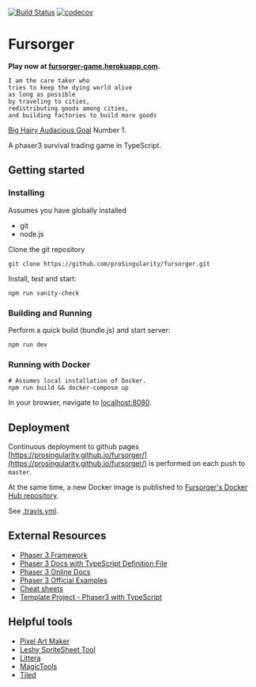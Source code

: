 [![Build Status](https://travis-ci.com/proSingularity/fursorger.svg?branch=master)](https://travis-ci.com/proSingularity/fursorger)
[![codecov](https://codecov.io/gh/proSingularity/fursorger/branch/master/graph/badge.svg)](https://codecov.io/gh/proSingularity/fursorger)

# Fursorger

**Play now at [fursorger-game.herokuapp.com](https://fursorger-game.herokuapp.com).**

```
I am the care taker who 
tries to keep the dying world alive 
as long as possible
by traveling to cities,
redistributing goods among cities,
and building factories to build more goods
```
[Big Hairy Audacious Goal](https://en.wikipedia.org/wiki/Big_Hairy_Audacious_Goal) Number 1.

A phaser3 survival trading game in TypeScript.

## Getting started

### Installing

Assumes you have globally installed

- git
- node.js

Clone the git repository

```
git clone https://github.com/proSingularity/fursorger.git
```

Install, test and start:

```
npm run sanity-check
```

### Building and Running

Perform a quick build (bundle.js) and start server:

```
npm run dev
```

### Running with Docker

```
# Assumes local installation of Docker.
npm run build && docker-compose up
```

In your browser, navigate to [localhost:8080](http://localhost:8080).

## Deployment

Continuous deployment to github pages [https://prosingularity.github.io/fursorger/](https://prosingularity.github.io/fursorger/) is performed on each push to `master`.

At the same time, a new Docker image is published to [Fursorger's Docker Hub repository](https://cloud.docker.com/u/nonbiri/repository/docker/nonbiri/fursorger).

See [.travis.yml](.travis.yml).

## External Resources

- [Phaser 3 Framework](https://github.com/photonstorm/phaser)
- [Phaser 3 Docs with TypeScript Definition File](https://github.com/photonstorm/phaser3-docs)
- [Phaser 3 Online Docs](https://photonstorm.github.io/phaser3-docs/index.html)
- [Phaser 3 Official Examples](https://github.com/photonstorm/phaser3-examples)
- [Cheat sheets](https://github.com/digitsensitive/phaser3-typescript/blob/master/cheatsheets)
- [Template Project - Phaser3 with TypeScript](https://github.com/digitsensitive/phaser3-typescript)

## Helpful tools

- [Pixel Art Maker](http://pixelartmaker.com/)
- [Leshy SpriteSheet Tool](https://www.leshylabs.com/apps/sstool)
- [Littera](http://kvazars.com/littera)
- [MagicTools](https://github.com/ellisonleao/magictools)
- [Tiled](https://www.mapeditor.org)
